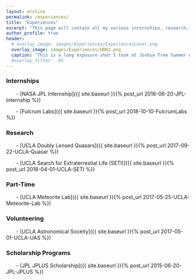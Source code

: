 ```yaml
---
layout: archive
permalink: /experiences/
title: "Experiences"
excerpt: "This page will contain all my various internships, research, and work experience."
author_profile: true
header:
  # overlay_image: images/Experiences/ExperiencesCover.png
  overlay_image: images/Experiences/HDR2.png
  caption: "This is a long exposure shot I took at Joshua Tree Summer of 2017. "
  #overlay_filter: .05
---
```


### Internships
&nbsp;&nbsp;&nbsp;&nbsp;&nbsp;&nbsp; - [NASA JPL Internship]({{ site.baseurl }}{% post_url 2016-06-20-JPL-Internship %})


&nbsp;&nbsp;&nbsp;&nbsp;&nbsp;&nbsp; - [Fulcrum Labs]({{ site.baseurl }}{% post_url 2018-10-10-FulcrumLabs %})


### Research
&nbsp;&nbsp;&nbsp;&nbsp;&nbsp;&nbsp; - [UCLA Doubly Lensed Quasars]({{ site.baseurl }}{% post_url 2017-09-22-UCLA-Quasar %})

&nbsp;&nbsp;&nbsp;&nbsp;&nbsp;&nbsp; - [UCLA Search for Extraterrestial Life (SETI)]({{ site.baseurl }}{% post_url 2018-04-01-UCLA-SETI %})

### Part-Time
&nbsp;&nbsp;&nbsp;&nbsp;&nbsp;&nbsp; - [UCLA Meteorite Lab]({{ site.baseurl }}{% post_url 2017-05-25-UCLA-Meteorite-Lab %})

### Volunteering
&nbsp;&nbsp;&nbsp;&nbsp;&nbsp;&nbsp; - [UCLA Astronomical Soceity]({{ site.baseurl }}{% post_url 2017-05-01-UCLA-UAS %})

### Scholarship Programs
&nbsp;&nbsp;&nbsp;&nbsp;&nbsp;&nbsp; - [JPL JPLUS Scholarship]({{ site.baseurl }}{% post_url 2015-06-20-JPL-JPLUS %})
